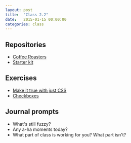 ```yaml
---
layout: post
title:  "Class 2.2"
date:   2015-01-15 00:00:00
categories: class
---
```


## Repositories

* [Coffee Roasters](https://github.com/tsl-html-css/Coffee)
* [Starter kit](https://github.com/tsl-html-css/scaffold)

## Exercises

* [Make it true with just CSS](http://jsbin.com/vanani/2/edit?html,css,output)
* [Checkboxes](http://jsbin.com/vobugi/1/edit?html,css,output)

## Journal prompts

* What's still fuzzy?
* Any a-ha moments today?
* What part of class is working for you? What part isn't?
